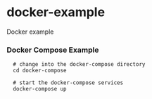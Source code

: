 # docker-example

Docker example

### Docker Compose Example

```shell
  # change into the docker-compose directory
  cd docker-compose

  # start the docker-compose services
  docker-compose up
```
